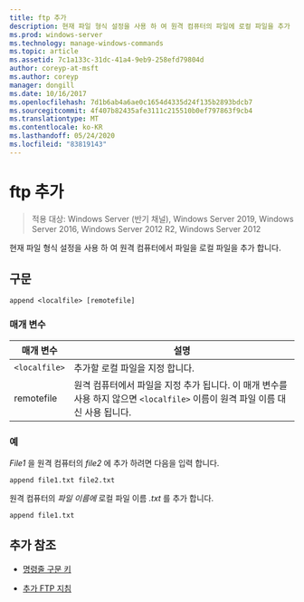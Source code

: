 ```yaml
---
title: ftp 추가
description: 현재 파일 형식 설정을 사용 하 여 원격 컴퓨터의 파일에 로컬 파일을 추가 하는 ftp append 명령에 대 한 참조 항목입니다.
ms.prod: windows-server
ms.technology: manage-windows-commands
ms.topic: article
ms.assetid: 7c1a133c-31dc-41a4-9eb9-258efd79804d
author: coreyp-at-msft
ms.author: coreyp
manager: dongill
ms.date: 10/16/2017
ms.openlocfilehash: 7d1b6ab4a6ae0c1654d4335d24f135b2893bdcb7
ms.sourcegitcommit: 4f407b82435afe3111c215510b0ef797863f9cb4
ms.translationtype: MT
ms.contentlocale: ko-KR
ms.lasthandoff: 05/24/2020
ms.locfileid: "83819143"
---
```

# <a name="ftp-append"></a>ftp 추가

> 적용 대상: Windows Server (반기 채널), Windows Server 2019, Windows Server 2016, Windows Server 2012 R2, Windows Server 2012

현재 파일 형식 설정을 사용 하 여 원격 컴퓨터에서 파일을 로컬 파일을 추가 합니다.

## <a name="syntax"></a>구문

```
append <localfile> [remotefile]
```

### <a name="parameters"></a>매개 변수

| 매개 변수 | 설명 |
| --------- | ----------- |
| `<localfile>` | 추가할 로컬 파일을 지정 합니다. |
| remotefile | 원격 컴퓨터에서 파일을 지정 <localfile> 추가 됩니다. 이 매개 변수를 사용 하지 않으면 `<localfile>` 이름이 원격 파일 이름 대신 사용 됩니다. |

### <a name="examples"></a>예

*File1* 을 원격 컴퓨터의 *file2* 에 추가 하려면 다음을 입력 합니다.

```
append file1.txt file2.txt
```

원격 컴퓨터의 *파일 이름에* 로컬 파일 이름 *.txt* 를 추가 합니다.

```
append file1.txt
```

## <a name="additional-references"></a>추가 참조

- [명령줄 구문 키](command-line-syntax-key.md)

- [추가 FTP 지침](https://docs.microsoft.com/previous-versions/orphan-topics/ws.10/cc756013(v=ws.10))
